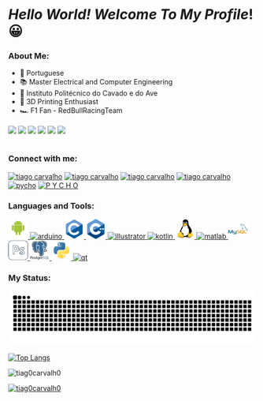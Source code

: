 
# ***Hello World! Welcome To My Profile***! 😀

<h3 align="left">About Me:</h3>

<ul>
<li>📍  Portuguese</li>
<li>📚 Master Electrical and Computer Engineering  </li>
<li>🏫 Instituto Politécnico do Cavado e do Ave  </li>
<li>📎  3D Printing Enthusiast </li>
<li>🏎️ F1 Fan - RedBullRacingTeam </li>
</ul>

<div>
<body>
<img align="center" src="https://img.shields.io/badge/Firefox_Browser-FF7139?style=for-the-badge&logo=Firefox-Browser&logoColor=white">
<img align="center" src="https://img.shields.io/badge/Visual_Studio-5C2D91?style=for-the-badge&logo=visual%20studio&logoColor=white">
<img align="center" src="https://img.shields.io/badge/Spotify-1ED760?&style=for-the-badge&logo=spotify&logoColor=white">
<img align="center" src="https://img.shields.io/badge/Intel-Core_i5_9th-0071C5?style=for-the-badge&logo=intel&logoColor=white">
<img align="center" src="https://img.shields.io/badge/NVIDIA-GTX1660TI-76B900?style=for-the-badge&logo=nvidia&logoColor=white">
<img align="center" src="https://img.shields.io/badge/Windows-0078D6?style=for-the-badge&logo=windows&logoColor=white">
<body>
</div>
<br>

<h3 align="left">Connect with me:</h3>
<p align="left">
<a href="https://twitter.com/tiago carvalho" target="blank"><img align="center" src="https://raw.githubusercontent.com/rahuldkjain/github-profile-readme-generator/master/src/images/icons/Social/twitter.svg" alt="tiago carvalho" height="30" width="40" /></a>
<a href="https://linkedin.com/in/tiago carvalho" target="blank"><img align="center" src="https://raw.githubusercontent.com/rahuldkjain/github-profile-readme-generator/master/src/images/icons/Social/linked-in-alt.svg" alt="tiago carvalho" height="30" width="40" /></a>
<a href="https://fb.com/tiago carvalho" target="blank"><img align="center" src="https://raw.githubusercontent.com/rahuldkjain/github-profile-readme-generator/master/src/images/icons/Social/facebook.svg" alt="tiago carvalho" height="30" width="40" /></a>
<a href="https://instagram.com/tiago carvalho" target="blank"><img align="center" src="https://raw.githubusercontent.com/rahuldkjain/github-profile-readme-generator/master/src/images/icons/Social/instagram.svg" alt="tiago carvalho" height="30" width="40" /></a>
<a href="https://www.youtube.com/c/pycho" target="blank"><img align="center" src="https://raw.githubusercontent.com/rahuldkjain/github-profile-readme-generator/master/src/images/icons/Social/youtube.svg" alt="pycho" height="30" width="40" /></a>
<a href="https://discord.gg/P Y C H O" target="blank"><img align="center" src="https://raw.githubusercontent.com/rahuldkjain/github-profile-readme-generator/master/src/images/icons/Social/discord.svg" alt="P Y C H O" height="30" width="40" /></a>
</p>

<h3 align="left">Languages and Tools:</h3>
<p align="left"> <a href="https://developer.android.com" target="_blank" rel="noreferrer"> <img src="https://raw.githubusercontent.com/devicons/devicon/master/icons/android/android-original-wordmark.svg" alt="android" width="40" height="40"/> </a> <a href="https://www.arduino.cc/" target="_blank" rel="noreferrer"> <img src="https://cdn.worldvectorlogo.com/logos/arduino-1.svg" alt="arduino" width="40" height="40"/> </a> <a href="https://www.cprogramming.com/" target="_blank" rel="noreferrer"> <img src="https://raw.githubusercontent.com/devicons/devicon/master/icons/c/c-original.svg" alt="c" width="40" height="40"/> </a> <a href="https://www.w3schools.com/cpp/" target="_blank" rel="noreferrer"> <img src="https://raw.githubusercontent.com/devicons/devicon/master/icons/cplusplus/cplusplus-original.svg" alt="cplusplus" width="40" height="40"/> </a> <a href="https://www.adobe.com/in/products/illustrator.html" target="_blank" rel="noreferrer"> <img src="https://www.vectorlogo.zone/logos/adobe_illustrator/adobe_illustrator-icon.svg" alt="illustrator" width="40" height="40"/> </a> <a href="https://kotlinlang.org" target="_blank" rel="noreferrer"> <img src="https://www.vectorlogo.zone/logos/kotlinlang/kotlinlang-icon.svg" alt="kotlin" width="40" height="40"/> </a> <a href="https://www.linux.org/" target="_blank" rel="noreferrer"> <img src="https://raw.githubusercontent.com/devicons/devicon/master/icons/linux/linux-original.svg" alt="linux" width="40" height="40"/> </a> <a href="https://www.mathworks.com/" target="_blank" rel="noreferrer"> <img src="https://upload.wikimedia.org/wikipedia/commons/2/21/Matlab_Logo.png" alt="matlab" width="40" height="40"/> </a> <a href="https://www.mysql.com/" target="_blank" rel="noreferrer"> <img src="https://raw.githubusercontent.com/devicons/devicon/master/icons/mysql/mysql-original-wordmark.svg" alt="mysql" width="40" height="40"/> </a> <a href="https://www.photoshop.com/en" target="_blank" rel="noreferrer"> <img src="https://raw.githubusercontent.com/devicons/devicon/master/icons/photoshop/photoshop-line.svg" alt="photoshop" width="40" height="40"/> </a> <a href="https://www.postgresql.org" target="_blank" rel="noreferrer"> <img src="https://raw.githubusercontent.com/devicons/devicon/master/icons/postgresql/postgresql-original-wordmark.svg" alt="postgresql" width="40" height="40"/> </a> <a href="https://www.python.org" target="_blank" rel="noreferrer"> <img src="https://raw.githubusercontent.com/devicons/devicon/master/icons/python/python-original.svg" alt="python" width="40" height="40"/> </a> <a href="https://www.qt.io/" target="_blank" rel="noreferrer"> <img src="https://upload.wikimedia.org/wikipedia/commons/0/0b/Qt_logo_2016.svg" alt="qt" width="40" height="40"/> </a> </p>

<h3 align="left">My Status:</h3>

<img src="https://raw.githubusercontent.com/Tiag0Carvalh0/Tiag0Carvalh0/output/snake.svg" alt="Snake animation" />


[![Top Langs](https://github-readme-stats.vercel.app/api/top-langs/?username=Tiag0Carvalh0&langs_count=5&layout=compact)](https://github.com/Tiag0Carvalh0/github-readme-stats)

<p align="left"> <img src="https://komarev.com/ghpvc/?username=tiag0carvalh0&label=Profile%20views&color=0e75b6&style=flat" alt="tiag0carvalh0" /> </p>

<p align="left"> <a href="https://github.com/ryo-ma/github-profile-trophy"><img src="https://github-profile-trophy.vercel.app/?username=tiag0carvalh0" alt="tiag0carvalh0" /></a> </p>
 
